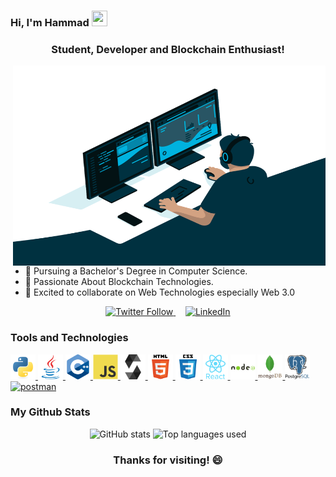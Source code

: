 ### Hi, I'm Hammad <img src="https://media.giphy.com/media/hvRJCLFzcasrR4ia7z/giphy.gif" height="25px" width="25px">
<h3 align="center">Student, Developer and Blockchain Enthusiast!</h3>

<img align="right" alt="GIF" src="code.gif" width="500" height="320" />

- 🔭 Pursuing a Bachelor's Degree in Computer Science.
- 🌱 Passionate About Blockchain Technologies.
- 👯 Excited to collaborate on Web Technologies especially Web 3.0

<p align="center">
  <a href="https://twitter.com/hammadsaedi" target="_blank">
    <img src="https://img.shields.io/twitter/follow/hammadsaedi?style=social" alt="Twitter Follow" height="25">
  </a>
  &nbsp;&nbsp;&nbsp;
  <a href="https://www.linkedin.com/in/hammadsaedi/" target="_blank">
    <img src="https://img.shields.io/badge/-Hammad%20Saeedi-blue?style=flat-square&logo=Linkedin&logoColor=white&link=https://www.linkedin.com/in/hammadsaedi/" alt="LinkedIn" height="25">
  </a>
</p>

### Tools and Technologies
<p align="left"> 
  <a href="https://www.python.org" target="_blank" rel="noreferrer"> <img src="https://raw.githubusercontent.com/devicons/devicon/master/icons/python/python-original.svg" alt="python" width="40" height="40"/> </a>
  <a href="https://www.java.com" target="_blank" rel="noreferrer"> <img src="https://raw.githubusercontent.com/devicons/devicon/master/icons/java/java-original.svg" alt="java" width="40" height="40"/> </a>
  <a href="https://www.w3schools.com/cpp/" target="_blank" rel="noreferrer"> <img src="https://raw.githubusercontent.com/devicons/devicon/master/icons/cplusplus/cplusplus-original.svg" alt="cplusplus" width="40" height="40"/> </a> 
   <a href="https://developer.mozilla.org/en-US/docs/Web/JavaScript" target="_blank" rel="noreferrer"> <img src="https://raw.githubusercontent.com/devicons/devicon/master/icons/javascript/javascript-original.svg" alt="javascript" width="40" height="40"/> </a> 
  <a href="https://developer.mozilla.org/en-US/docs/Web/Solidity" target="_blank" rel="noreferrer"> <img src="https://raw.githubusercontent.com/devicons/devicon/master/icons/solidity/solidity-original.svg" alt="solidity" width="40" height="40"/> </a> 
  <a href="https://www.w3.org/html/" target="_blank" rel="noreferrer"> <img src="https://raw.githubusercontent.com/devicons/devicon/master/icons/html5/html5-original-wordmark.svg" alt="html5" width="40" height="40"/> </a>
  <a href="https://www.w3schools.com/css/" target="_blank" rel="noreferrer"> <img src="https://raw.githubusercontent.com/devicons/devicon/master/icons/css3/css3-original-wordmark.svg" alt="css3" width="40" height="40"/> </a> 
  <a href="https://reactjs.org/" target="_blank" rel="noreferrer"> <img src="https://raw.githubusercontent.com/devicons/devicon/master/icons/react/react-original-wordmark.svg" alt="react" width="40" height="40"/> </a>
  <a href="https://nodejs.org" target="_blank" rel="noreferrer"> <img src="https://raw.githubusercontent.com/devicons/devicon/master/icons/nodejs/nodejs-original-wordmark.svg" alt="nodejs" width="40" height="40"/> </a> 
  <a href="https://www.mongodb.com/" target="_blank" rel="noreferrer"> <img src="https://raw.githubusercontent.com/devicons/devicon/master/icons/mongodb/mongodb-original-wordmark.svg" alt="mongodb" width="40" height="40"/> </a> 
  <a href="https://www.postgresql.org" target="_blank" rel="noreferrer"> <img src="https://raw.githubusercontent.com/devicons/devicon/master/icons/postgresql/postgresql-original-wordmark.svg" alt="postgresql" width="40" height="40"/> </a> 
  <a href="https://postman.com" target="_blank" rel="noreferrer"> <img src="https://www.vectorlogo.zone/logos/getpostman/getpostman-icon.svg" alt="postman" width="40" height="40"/> </a>  
</p>


### My Github Stats
<p align="center">
  <img src="https://github-readme-stats.vercel.app/api?username=hammadsaedi&show_icons=true&theme=tokyonight" alt="GitHub stats">
<img src="https://github-readme-stats.vercel.app/api/top-langs/?username=hammadsaedi&langs_count=5&layout=compact&theme=tokyonight&exclude_repo=github-readme-stats,hammadsaedi.github.io&&hide=Cython,C,PowerShell" alt="Top languages used">
</p>

<h3 align="center">Thanks for visiting! 😄</h3>
